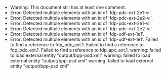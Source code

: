 * Warning: This document still has at least one comment.
* Error: Detected multiple elements with an id of 'fdp-pdc-ext-2e1-vi'.
* Error: Detected multiple elements with an id of 'fdp-pdc-ext-2e2-vi'.
* Error: Detected multiple elements with an id of 'fdp-pdc-ext-2e1-vi'.
* Error: Detected multiple elements with an id of 'fdp-pdc-ext-2e2-vi'.
* Error: Detected multiple elements with an id of 'fdp-udf-ext-1e1'.
* Error: Detected multiple elements with an id of 'fdp-udf-ext-1e1'.
 Failed to find a reference to fdp_pdc_ext.1.
 Failed to find a reference to fdp_pdc_ext.1.
 Failed to find a reference to fdp_apc_ext.1.
warning: failed to load external entity "output/bpp-psd.xml"
warning: failed to load external entity "output/bpp-psd.xml"
warning: failed to load external entity "output/bpp-psd.xml"

